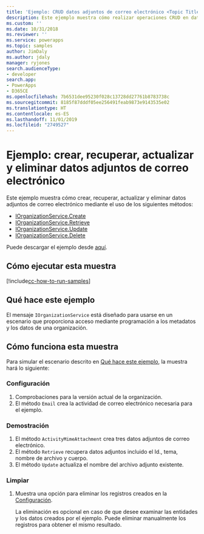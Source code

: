 ```yaml
---
title: 'Ejemplo: CRUD datos adjuntos de correo electrónico <Topic Title> (Common Data Service) | Microsoft Docs'
description: Este ejemplo muestra cómo realizar operaciones CRUD en datos adjuntos de correo electrónico
ms.custom: ''
ms.date: 10/31/2018
ms.reviewer: ''
ms.service: powerapps
ms.topic: samples
author: JimDaly
ms.author: jdaly
manager: ryjones
search.audienceType:
- developer
search.app:
- PowerApps
- D365CE
ms.openlocfilehash: 7b6531dee95230f028c13728dd27761b8783738c
ms.sourcegitcommit: 8185f87dddf05ee256491feab9873e9143535e02
ms.translationtype: HT
ms.contentlocale: es-ES
ms.lasthandoff: 11/01/2019
ms.locfileid: "2749527"
---
```

# <a name="sample-create-retrieve-update-and-delete-an-email-attachment"></a>Ejemplo: crear, recuperar, actualizar y eliminar datos adjuntos de correo electrónico

Este ejemplo muestra cómo crear, recuperar, actualizar y eliminar datos adjuntos de correo electrónico mediante el uso de los siguientes métodos:

- [IOrganizationService.Create](https://docs.microsoft.com/dotnet/api/microsoft.xrm.sdk.iorganizationservice.create?view=dynamics-general-ce-9)
- [IOrganizationService.Retrieve](https://docs.microsoft.com/dotnet/api/microsoft.xrm.sdk.iorganizationservice.retrieve?view=dynamics-general-ce-9)
- [IOrganizationService.Update](https://docs.microsoft.com/dotnet/api/microsoft.xrm.sdk.iorganizationservice.update?view=dynamics-general-ce-9)
- [IOrganizationService.Delete](https://docs.microsoft.com/dotnet/api/microsoft.xrm.sdk.iorganizationservice.delete?view=dynamics-general-ce-9)

Puede descargar el ejemplo desde [aquí](https://github.com/Microsoft/PowerApps-Samples/tree/master/cds/orgsvc/C%23/CRUDEmailAttachements).

## <a name="how-to-run-this-sample"></a>Cómo ejecutar esta muestra

[!include[cc-how-to-run-samples](../../includes/cc-how-to-run-samples.md)]

## <a name="what-this-sample-does"></a>Qué hace este ejemplo

El mensaje `IOrganizationService` está diseñado para usarse en un escenario que proporciona acceso mediante programación a los metadatos y los datos de una organización.

## <a name="how-this-sample-works"></a>Cómo funciona esta muestra

Para simular el escenario descrito en [Qué hace este ejemplo](#what-this-sample-does), la muestra hará lo siguiente:

### <a name="setup"></a>Configuración

1. Comprobaciones para la versión actual de la organización.
1. El método `Email` crea la actividad de correo electrónico necesaria para el ejemplo.

### <a name="demonstrate"></a>Demostración

1. El método `ActivityMimeAttachment` crea tres datos adjuntos de correo electrónico. 
1. El método `Retrieve` recupera datos adjuntos incluido el Id., tema, nombre de archivo y cuerpo.
1. El método `Update` actualiza el nombre del archivo adjunto existente.


### <a name="clean-up"></a>Limpiar

1. Muestra una opción para eliminar los registros creados en la [Configuración](#setup).

    La eliminación es opcional en caso de que desee examinar las entidades y los datos creados por el ejemplo. Puede eliminar manualmente los registros para obtener el mismo resultado.


